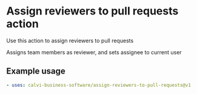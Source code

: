 # Assign reviewers to pull requests action

Use this action to assign reviewers to pull requests

Assigns team members as reviewer, and sets assignee to current user 

## Example usage

```yaml
- uses: calvi-business-software/assign-reviewers-to-pull-requests@v1
```

